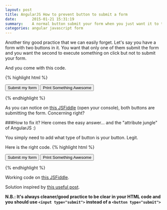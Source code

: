 ```yaml
---
layout: post
title: AngularJS How to prevent button to submit a form
date:       2015-01-21 15:31:19
summary:    A normal button submit your form when you just want it to trigger click event?
categories: angular javascript form
---
```


Another tiny good practice that we can easily forget.
Let's say you have a form with two buttons in it. You want that only one of them submit the form and you want the second to execute something on click but not to submit your form.

And you come with this code.

{% highlight html %}
<form ng-controller="YourController" ng-submit="Submit()">
	<button>Submit my form</button>
	<button ng-click="PrintSomethingAwesome()">Print Something Awesome</button>
</form>
{% endhighlight %}

As you can notice on [this JSFiddle][1] (open your console), both buttons are submitting the form. Concerning right?

###How to fix it?
Here comes the easy answer... and the "attribute jungle" of AngularJS :)

You simply need to add what type of button is your button. Legit.

Here is the right code.
{% highlight html %}
<form ng-controller="YourController" ng-submit="Submit()">
	<button type="submit">Submit my form</button>
	<button type="button" ng-click="PrintSomethingAwesome()">Print Something Awesome</button>
</form>
{% endhighlight %}

Working code on [this JSFiddle][2].

Solution inspired by [this useful post][3].

**N.B.: It's always cleaner/good practice to be clear in your HTML code and you should use `<input type="submit">` instead of a `<button type="submit">`**

  [1]: http://jsfiddle.net/vatweb/y85cytpq/
  [2]: http://jsfiddle.net/vatweb/mu4mhm59/
  [3]: https://github.com/angular/angular.js/issues/6017